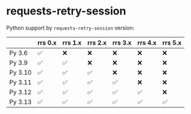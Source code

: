 # requests-retry-session

Python support by `requests-retry-session` version:

|         | rrs 0.x | rrs 1.x | rrs 2.x | rrs 3.x | rrs 4.x | rrs 5.x |
| ------- | ------- | ------- | ------- | ------- | ------- | ------- |
| Py 3.6  | ✅      | ❌     | ❌      | ❌      | ❌      | ❌      |
| Py 3.9  | ✅      | ✅     | ❌      | ❌      | ❌      | ❌      |
| Py 3.10 | ✅      | ✅     | ✅      | ❌      | ❌      | ❌      |
| Py 3.11 | ✅      | ✅     | ✅      | ✅      | ❌      | ❌      |
| Py 3.12 | ✅      | ✅     | ✅      | ✅      | ✅      | ❌      |
| Py 3.13 | ✅      | ✅     | ✅      | ✅      | ✅      | ✅      |
